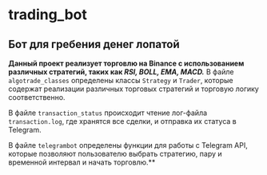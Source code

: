 # trading_bot
## Бот для гребения денег лопатой

**Данный проект реализует торговлю на Binance с использованием различных стратегий, таких как *RSI, BOLL, EMA, MACD.*** В файле `algotrade_classes` определены классы `Strategy` и `Trader`, которые содержат реализации различных торговых стратегий и торговую логику соответственно.

В файле `transaction_status` происходит чтение лог-файла `transaction.log`, где хранятся все сделки, и отправка их статуса в Telegram.

В файле `telegrambot` определены функции для работы с Telegram API, которые позволяют пользователю выбрать стратегию, пару и временной интервал и начать торговлю.**
